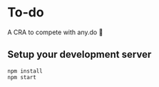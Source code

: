 # To-do

A CRA to compete with any.do 💪

## Setup your development server

```
npm install
npm start
```
